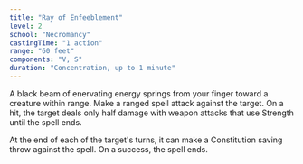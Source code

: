 ```yaml
---
title: "Ray of Enfeeblement"
level: 2
school: "Necromancy"
castingTime: "1 action"
range: "60 feet"
components: "V, S"
duration: "Concentration, up to 1 minute"
---
```


A black beam of enervating energy springs from your finger toward a creature within range. Make a ranged spell attack against the target. On a hit, the target deals only half damage with weapon attacks that use Strength until the spell ends.

At the end of each of the target's turns, it can make a Constitution saving throw against the spell. On a success, the spell ends.
